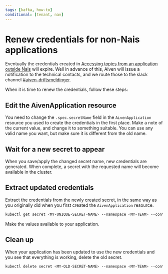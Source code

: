 ```yaml
---
tags: [kafka, how-to]
conditional: [tenant, nav]
---
```


# Renew credentials for non-Nais applications

Eventually the credentials created in [Accessing topics from an application outside Nais](access-from-non-nais.md) will expire.
Well in advance of this, Aiven will issue a notification to the technical contacts, and we route those to the slack channel [#aiven-driftsmeldinger](https://nav-it.slack.com/archives/C01TT8SS4LA).

When it is time to renew the credentials, follow these steps:

## Edit the AivenApplication resource

You need to change the `.spec.secretName` field in the `AivenApplication` resource you used to create the credentials in the first place.
Make a note of the current value, and change it to something suitable.
You can use any valid name you want, but make sure it is different from the old name.

## Wait for a new secret to appear

When you save/apply the changed secret name, new credentials are generated.
When complete, a secret with the requested name will become available in the cluster.

## Extract updated credentials

Extract the credentials from the newly created secret, in the same way as you originally did when you first created the `AivenApplication` resource.

```bash
kubectl get secret <MY-UNIQUE-SECRET-NAME> --namespace <MY-TEAM> --contect <MY-ENV> -o jsonpath='{.data}' 
```

Make the values available to your application.

## Clean up

When your application has been updated to use the new credentials and you see that everything is working, delete the old secret.

```bash
kubectl delete secret <MY-OLD-SECRET-NAME> --namespace <MY-TEAM> --context <MY-ENV>
```

